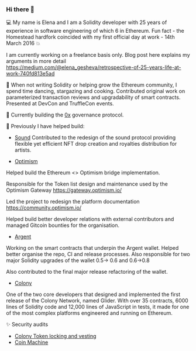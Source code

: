 ### Hi there 👋

💻 My name is Elena and I am a Solidity developer with 25 years of experience in software engineering of which 6 in Ethereum. Fun fact - the Homestead hardfork coincided with my first official day at work - 14th March 2016 💥 

I am currently working on a freelance basis only. Blog post here explains my arguments in more detail
https://medium.com/@elena_gesheva/retrospective-of-25-years-life-at-work-740fd813e5ad

🔭 When not writing Solidity or helping grow the Ethereum community, I spend time dancing, stargazing and cooking. Contributed original work on parameterized transaction reviews and upgradability of smart contracts. Presented at DevCon and TruffleCon events.

🐝 Currently building the [0x](https://www.0x.org/) governance protocol.

🌱 Previously I have helped build:

- [Sound](https://github.com/soundxyz/sound-protocol)
Contributed to the redesign of the sound protocol providing flexible yet efficient NFT drop creation and royalties distribution for  artists.

- [Optimism](https://www.optimism.io/)

Helped build the Ethereum <> Optimism bridge implementation.

Responsible for the Token list design and maintenance used by the Optimism Gateway https://gateway.optimism.io/

Led the project to redesign the platform documentation https://community.optimism.io/

Helped build better developer relations with external contributors and managed Gitcoin bounties for the organisation.

- [Argent](https://www.argent.xyz/)

Working on the smart contracts that underpin the Argent wallet. Helped better organise the repo, CI and release processes. Also responsible for two major Solidity upgrades of the wallet 0.5-> 0.6 and 0.6->0.8 

Also contributed to the final major release refactoring of the wallet.

- [Colony](https://colony.io/)

One of the two core developers that designed and implemented the first release of the Colony Network, named Glider. With over 35 contracts, 6000 lines of Solidity code and 12,000 lines of JavaScript in tests, it made for one of the most complex platforms engineered and running on Ethereum.

✨ Security audits
  - [Colony Token locking and vesting](https://github.com/JoinColony/colonyToken)
  - [Coin Machine](https://github.com/JoinColony/coinMachine)

<!--
**elenadimitrova/elenadimitrova** is a ✨ _special_ ✨ repository because its `README.md` (this file) appears on your GitHub profile.

Here are some ideas to get you started:

- 🔭 I’m currently working on ...
- 🌱 I’m currently learning ...
- 👯 I’m looking to collaborate on ...
- 🤔 I’m looking for help with ...
- 💬 Ask me about ...
- 📫 How to reach me: ...
- 😄 Pronouns: ...
- ⚡ Fun fact: ...
-->
